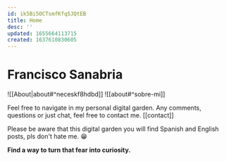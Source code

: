 ```yaml
---
id: ik5Bi5OCTsmfKfq5JQtEB
title: Home
desc: ''
updated: 1655664113715
created: 1637610830605
---
```

# Francisco Sanabria

![[About|about#^neceskf8hdbd]]
![[about#^sobre-mi]]

Feel free to navigate in my personal digital garden. Any comments, questions or just chat, feel free to contact me. [[contact]]

Please be aware that this digital garden you will find Spanish and English posts, pls don't hate me. 😁

**Find a way to turn that fear into curiosity.**